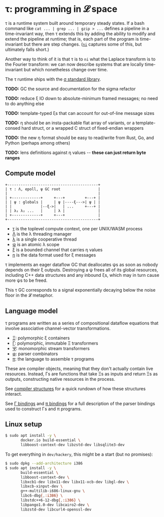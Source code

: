 # τ: programming in 𝓛 space
τ is a runtime system built around temporary steady states. If a bash command like `cat ... | grep ... | gzip > ...` defines a pipeline in a time-invariant way, then τ extends this by adding the ability to modify and extend the pipeline at runtime; that is, each part of the program is time-invariant but there are step changes. ([`ni`](https://github.com/spencertipping/ni) captures some of this, but ultimately falls short.)

Another way to think of it is that τ is to `ni` what the Laplace transform is to the Fourier transform: we can now describe systems that are locally time-invariant but which nonetheless change over time.

The τ runtime ships with the [σ standard library](doc/sigma.md).

**TODO:** GC the source and documentation for the sigma refactor

**TODO:** reduce ξ IO down to absolute-minimum framed messages; no need to do anything else

**TODO:** template-typed ξs that can account for out-of-line message sizes

**TODO:** η should be an insta-packable flat array of variants, or a template-consed hard struct, or a wrapped C struct of fixed-endian wrappers

**TODO:** the new η format should be easy to read/write from Rust, Go, and Python (perhaps among others)

**TODO:** lens definitions against η values -- **these can just return byte ranges**


## Compute model
```
+-----------------------------------------+
| τ : Λ, epoll, ψ GC root                 |
|                                         |
| +-------------+     +---+         +---+ |
| | ψ : globals |     | ψ |----ξ--->| ψ | |
| |             |--ξ->|   | ...     +---+ |
| | λ₁ λ₂ ...   |     | λ |               |
| +-------------+     +---+               |
+-----------------------------------------+
```

+ [τ](doc/tau.md) is the toplevel compute context, one per UNIX/WASM process
+ [Λ](doc/Lambda.md) is the λ threading manager
+ [λ](doc/lambda.md) is a single cooperative thread
+ [ψ](doc/psi.md) is an atomic λ scope
+ [ξ](doc/xi.md) is a bounded channel that carries η values
+ [η](doc/eta.md) is the data format used for ξ messages

τ implements an eager dataflow GC that deallocates ψs as soon as nobody depends on their ξ outputs. Destroying a ψ frees all of its global resources, including C++ data structures and any inbound ξs, which may in turn cause more ψs to be freed.

This τ GC corresponds to a signal exponentially decaying below the noise floor in the 𝓛 metaphor.


## Language model
τ programs are written as a series of compositional dataflow equations that involve associative channel-vector transformations.

+ [Ξ](doc/Xi.md): polymorphic ξ containers
+ [Γ](doc/Gamma.md): polymorphic, immutable Ξ transformers
+ [Ψ](doc/Psi.md): monomorphic stream transformers
+ [φ](doc/phi.md): parser combinators
+ [π](doc/pi.md): the language to assemble τ programs

These are compiler objects, meaning that they don't actually contain live resources. Instead, Γs are functions that take Ξs as inputs and return Ξs as outputs, constructing native resources in the process.

See [compiler structures](doc/compiler-structures.md) for a quick rundown of how these structures interact.

See [Γ bindings](doc/gamma-bindings.md) and [π bindings](doc/pi-bindings.md) for a full description of the parser bindings used to construct Γs and π programs.


## Linux setup
```sh
$ sudo apt install -y \
       docker.io build-essential \
       libboost-context-dev libzstd-dev libsqlite3-dev
```

To get everything in `dev/hackery`, this might be a start (but no promises):

```sh
$ sudo dpkg --add-architecture i386
$ sudo apt install -y \
       build-essential \
       libboost-context-dev \
       libxcb1-dev libx11-dev libx11-xcb-dev libgl-dev \
       libxcb-xinput-dev \
       g++-multilib-i686-linux-gnu \
       libc6-dbg{,:i386} \
       libstdc++6-12-dbg{,:i386} \
       libpango1.0-dev libcairo2-dev \
       libzstd-dev libcurl4-openssl-dev
```
